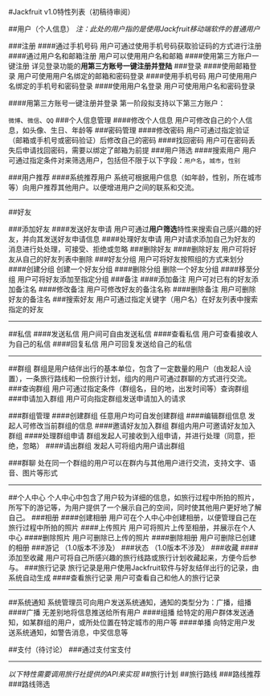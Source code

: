 #Jackfruit v1.0特性列表（初稿待审阅）

##用户（个人信息）
*注：此处的用户指的是使用Jackfruit移动端软件的普通用户*

###注册
####通过手机号码
用户可通过使用手机号码获取验证码的方式进行注册
####通过用户名和邮箱注册
用户可以使用用户名和邮箱
####使用第三方账户一键注册
详见登录功能的**用第三方账号一键注册并登陆**
###登录
####使用邮箱登录
用户可使用用户名绑定的邮箱和密码登录
####使用手机号码
用户可使用用户名绑定的手机号和密码登录
####使用用户名登录
用户可使用用户名和密码登录

####用第三方账号一键注册并登录
第一阶段拟支持以下第三方账户：

`微博`、`微信`、`QQ`
###个人信息管理
####修改个人信息
用户可修改自己的个人信息，如头像、生日、年龄等
###密码管理
####修改密码
用户可通过指定验证（邮箱或手机号或密码验证）后修改自己的密码
####找回密码
用户可在密码丢失后申请找回密码，需要以绑定了邮箱为前提
###用户筛选
####搜索用户
用户可通过指定条件对来筛选用户，包括但不限于以下字段：`用户名`，`城市`，`性别`

###用户推荐
####系统推荐用户
系统可根据用户信息（如年龄，性别，所在城市等）向用户推荐其他用户。以便增进用户之间的联系和交流。

----

##好友

###添加好友
####发送好友申请
用户可通过**用户筛选**特性来搜索自己感兴趣的好友，并向其发送好友申请信息
####处理好友申请
用户对请求添加自己为好友的消息进行处处理，可接受、拒绝或忽略
###删除好友
####删除好友
用户可将好友从自己的好友列表中删除
###好友分组
用户可将好友按照组的方式来划分
####创建分组
创建一个好友分组
####删除分组
删除一个好友分组
####移至分组
用户可将好友添加至指定分组
###备注
####添加备注
用户可对已有的好友添加备注名
####修改备注
用户可修改好友的备注名称
####删除备注
用户可删除好友的备注名
###搜索好友
用户可通过指定关键字（用户名）在好友列表中搜索指定的好友

----

##私信
####发送私信
用户间可自由发送私信
####查看私信
用户可查看接收人为自己的私信
####回复私信
用户可回复发送给自己的私信

----

##群组
群组是用户结伴出行的基本单位，包含了一定数量的用户（由发起人设置），一条旅行路线和一份旅行计划，组内的用户可通过群聊的方式进行交流。
###查询群组
用户可通过指定条件（群组名，目的地，出发时间等）查询群组
###申请加入群组
用户可向指定群组发送申请加入的请求

###群组管理
####创建群组
任意用户均可自发创建群组
####编辑群组信息
发起人可修改当前群组的信息
####邀请好友加入群组
群组内用户可邀请好友加入群组
####处理群组申请
群组发起人可接收到入组申请，并进行处理（同意，拒绝，忽略）
####请出群组
发起人可将组内用户请出群组

###群聊
处在同一个群组的用户可以在群内与其他用户进行交流，支持文字、语音、图片等形式

----

##个人中心
个人中心中包含了用户较为详细的信息，如旅行过程中所拍的照片，所写下的游记等，为用户提供了一个展示自己的空间，同时使其他用户更好地了解自己。
###相册
####创建相册
用户可在个人中心中创建相册，以便管理自己在旅行过程中所拍的照片
####上传照片
用户可将照片上传至相册，并展示在个人中心
####删除照片
用户可删除已上传的照片
####删除相册
用户可删除已创建的相册
###游记
（1.0版本不涉及）
###状态
（1.0版本不涉及）
###收藏
####添加至收藏
用户可将自己所感兴趣的旅行线路或旅行计划收藏起来，方便今后参与。
###旅行记录
旅行记录是用户使用Jackfruit软件与好友结伴出行的记录，由系统自动生成
####查看旅行记录
用户可查看自己和他人的旅行记录

----

##系统通知
系统管理员可向用户发送系统通知，通知的类型分为：广播，组播
####广播
无差别地将信息推送给所有用户
####组播
给特定的用户群体发送通知，如某群组的用户，或所处位置在特定城市的用户等
####单播
向特定用户发送系统通知，如警告消息，中奖信息等

##支付（待讨论）
###通过支付宝支付

----

*以下特性需要调用旅行社提供的API来实现*
##旅行计划
##旅行路线
###路线推荐
###路线筛选


